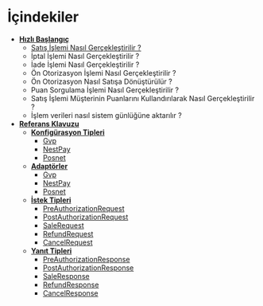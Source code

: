 # İçindekiler
* [**Hızlı Başlangıç**](/docs/QuickStart.md)
	* [Satış İşlemi Nasıl Gerçekleştirilir ?](/docs/QuickStart/HowToMakeSalesTransaction.md)
	* İptal İşlemi Nasıl Gerçekleştirilir ?
	* İade İşlemi Nasıl Gerçekleştirilir ?
	* Ön Otorizasyon İşlemi Nasıl Gerçekleştirilir ?
	* Ön Otorizasyon Nasıl Satışa Dönüştürülür ?
	* Puan Sorgulama İşlemi Nasıl Gerçekleştirilir ?
	* Satış İşlemi Müşterinin Puanlarını Kullandırılarak Nasıl Gerçekleştirilir ?
	* İşlem verileri nasıl sistem günlüğüne aktarılır ?
* [**Referans Klavuzu**](/docs/References.md)
	* [**Konfigürasyon Tipleri**](/docs/References/ConfigurationTypes.md)
		* [Gvp](/docs/References/ConfigurationTypes/Gvp.md)
		* [NestPay](/docs/References/ConfigurationTypes/NestPay.md)
		* [Posnet](/docs/References/ConfigurationTypes/Posnet.md)
	* [**Adaptörler**](/docs/References/Adapters.md)
		* [Gvp](/docs/References/Adapters/Gvp.md)
		* [NestPay](/docs/References/Adapters/NestPay.md)
		* [Posnet](/docs/References/Adapters/Posnet.md)
	* [**İstek Tipleri**](/docs/References/RequestTypes.md)
		* [PreAuthorizationRequest](/docs/References/RequestTypes/PreAuthorizationRequest.md)
		* [PostAuthorizationRequest](/docs/References/RequestTypes/PostAuthorizationRequest.md)
		* [SaleRequest](/docs/References/RequestTypes/SaleRequest.md)
		* [RefundRequest](/docs/References/RequestTypes/RefundRequest.md)
		* [CancelRequest](/docs/References/RequestTypes/CancelRequest.md)
	* [**Yanıt Tipleri**](/docs/References/ResponseTypes.md)
		* [PreAuthorizationResponse](/docs/References/ResponseTypes/PreAuthorizationResponse.md)
		* [PostAuthorizationResponse](/docs/References/ResponseTypes/PostAuthorizationResponse.md)
		* [SaleResponse](/docs/References/ResponseTypes/SaleResponse.md)
		* [RefundResponse](/docs/References/ResponseTypes/RefundResponse.md)
		* [CancelResponse](/docs/References/ResponseTypes/CancelResponse.md)

